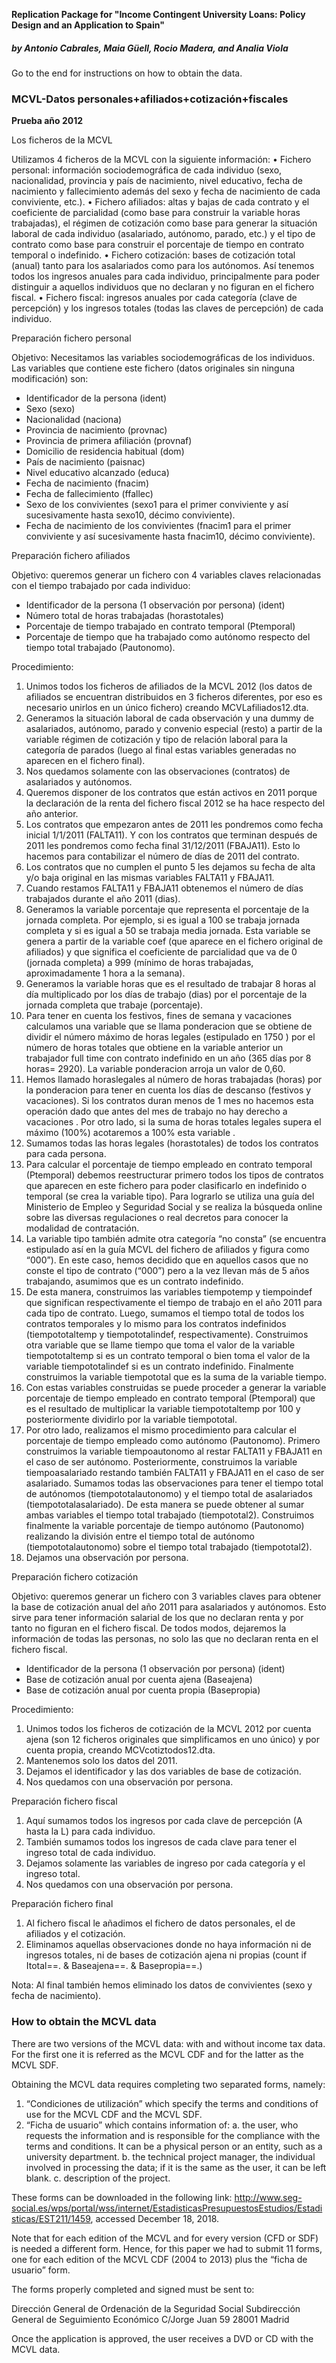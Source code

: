 **Replication Package for "Income Contingent University Loans: Policy Design and an Application to Spain"**
##### by Antonio Cabrales, Maia Güell, Rocio Madera, and Analia Viola


Go to the end for instructions on how to obtain the data.

### MCVL-Datos personales+afiliados+cotización+fiscales
**Prueba año 2012**

Los ficheros de la MCVL

Utilizamos 4 ficheros de la MCVL con la siguiente información:
•	Fichero personal: información sociodemográfica de cada individuo (sexo, nacionalidad, provincia y país de nacimiento, nivel educativo, fecha de nacimiento y fallecimiento además del sexo y fecha de nacimiento de cada conviviente, etc.).
•	Fichero afiliados:  altas y bajas de cada contrato y el coeficiente de parcialidad (como base para construir la variable horas trabajadas),  el régimen de cotización como base para generar la situación laboral de cada individuo (asalariado, autónomo, parado, etc.) y el tipo de contrato como base para construir el porcentaje de tiempo en contrato temporal o indefinido.
•	Fichero cotización: bases de cotización total (anual) tanto para los asalariados como para los autónomos. Así tenemos todos los ingresos anuales para cada individuo, principalmente para poder distinguir a aquellos individuos que no declaran y no figuran en el fichero fiscal.
•	Fichero fiscal: ingresos anuales por cada categoría (clave de percepción) y los ingresos totales (todas las claves de percepción) de cada individuo.


Preparación fichero personal

Objetivo: Necesitamos las variables sociodemográficas de los individuos. Las variables que contiene este fichero (datos originales sin ninguna modificación) son:
-	Identificador de la persona (ident)
-	Sexo (sexo)
-	Nacionalidad (naciona)
-	Provincia de nacimiento (provnac)
-	Provincia de primera afiliación (provnaf)
-	Domicilio de residencia habitual (dom)
-	País de nacimiento (paisnac)
-	Nivel educativo alcanzado (educa)
-	Fecha de nacimiento (fnacim)
-	Fecha de fallecimiento (ffallec)
-	Sexo de los convivientes (sexo1 para el primer conviviente y así sucesivamente hasta sexo10, décimo conviviente).
-	Fecha de nacimiento de los convivientes (fnacim1 para el primer conviviente y así sucesivamente hasta fnacim10, décimo conviviente).

Preparación fichero afiliados

Objetivo: queremos generar un fichero con 4 variables claves relacionadas con el tiempo trabajado por cada individuo:
-	Identificador de la persona (1 observación por persona) (ident)
-	Número total de horas trabajadas (horastotales)
-	Porcentaje de tiempo trabajado en contrato temporal (Ptemporal)
-	Porcentaje de tiempo que ha trabajado como autónomo respecto del tiempo total trabajado (Pautonomo).


Procedimiento:

1)	Unimos todos los ficheros de afiliados de la MCVL 2012 (los datos de afiliados se encuentran distribuidos en 3 ficheros diferentes, por eso es necesario unirlos en un único fichero) creando MCVLafiliados12.dta.  
2)	Generamos la situación laboral de cada observación y una dummy de asalariados, autónomo, parado y convenio especial (resto) a partir de la variable régimen de cotización y tipo de relación laboral para la categoría de parados (luego al final estas variables generadas no aparecen en el fichero final).
3)	Nos quedamos solamente con las observaciones (contratos) de asalariados y autónomos.
4)	Queremos disponer de los contratos que están activos en 2011 porque la declaración de la renta del fichero fiscal 2012 se ha hace respecto del año anterior.
5)	Los contratos que empezaron antes de 2011 les pondremos como fecha inicial 1/1/2011 (FALTA11). Y con los contratos que terminan después de 2011 les pondremos como fecha final 31/12/2011 (FBAJA11). Esto lo hacemos para contabilizar el número de días de 2011 del contrato.
6)	Los contratos que no cumplen el punto 5 les dejamos su fecha de alta y/o baja original en las mismas variables FALTA11 y FBAJA11.
7)	Cuando restamos FALTA11 y FBAJA11 obtenemos el número de días trabajados durante el año 2011 (dias).
8)	Generamos la variable porcentaje que representa el porcentaje de la jornada completa. Por ejemplo, si es igual a 100 se trabaja jornada completa y si es igual a 50 se trabaja media jornada. Esta variable se genera a partir de la variable coef (que aparece en el fichero original de afiliados) y que significa el coeficiente de parcialidad que va de 0 (jornada completa) a 999 (mínimo de horas trabajadas, aproximadamente 1 hora a la semana).
9)	Generamos la variable horas que es el resultado de trabajar 8 horas al día multiplicado por los días de trabajo (dias) por el porcentaje de la jornada completa que trabaje (porcentaje).
10)	Para tener en cuenta los festivos, fines de semana y vacaciones calculamos una variable que se llama ponderacion que se obtiene de dividir el número máximo de horas legales (estipulado en 1750 ) por el número de horas totales que obtiene en la variable anterior un trabajador full time con contrato indefinido en un año (365 días por 8 horas= 2920). La variable ponderacion arroja un valor de 0,60.
11)	Hemos llamado horaslegales al número de horas trabajadas (horas) por la ponderacion para tener en cuenta los días de descanso (festivos y vacaciones). Si los contratos duran menos de 1 mes no hacemos esta operación dado que antes del mes de trabajo no hay derecho a vacaciones . Por otro lado, si la suma de horas totales legales supera el máximo (100%) acotaremos a 100% esta variable .
12)	Sumamos todas las horas legales (horastotales) de todos los contratos para cada persona. 
13)	Para calcular el porcentaje de tiempo empleado en contrato temporal (Ptemporal) debemos reestructurar primero todos los tipos de contratos que aparecen en este fichero para poder clasificarlo en indefinido o temporal (se crea la variable tipo). Para lograrlo se utiliza una guía del Ministerio de Empleo y Seguridad Social  y se realiza la búsqueda online sobre las diversas regulaciones o real decretos para conocer la modalidad de contratación.
14)	La variable tipo también admite otra categoría “no consta” (se encuentra estipulado así en la guía MCVL del fichero de afiliados y figura como “000”). En este caso, hemos decidido que en aquellos casos que no conste el tipo de contrato (“000”) pero a la vez llevan más de 5 años trabajando, asumimos que es un contrato indefinido.
15)	De esta manera, construimos las variables tiempotemp y tiempoindef que significan respectivamente el tiempo de trabajo en el año 2011 para cada tipo de contrato. Luego, sumamos el tiempo total de todos los contratos temporales y lo mismo para los contratos indefinidos (tiempototaltemp y tiempototalindef, respectivamente). Construimos otra variable que se llame tiempo que toma el valor de la variable tiempototaltemp si es un contrato temporal o bien toma el valor de la variable tiempototalindef si es un contrato indefinido. Finalmente construimos la variable tiempototal que es la suma de la variable tiempo.
16)	Con estas variables construidas se puede proceder a generar la variable porcentaje de tiempo empleado en contrato temporal (Ptemporal) que es el resultado de multiplicar la variable tiempototaltemp por 100 y posteriormente dividirlo por la variable tiempototal. 
17)	Por otro lado, realizamos el mismo procedimiento para calcular el porcentaje de tiempo empleado como autónomo (Pautonomo). Primero construimos la variable tiempoautonomo al restar FALTA11 y FBAJA11 en el caso de ser autónomo. Posteriormente,  construimos la variable tiempoasalariado restando también FALTA11 y FBAJA11 en el caso de ser asalariado. Sumamos todas las observaciones para tener el tiempo total de autónomos (tiempototalautonomo) y el tiempo total de asalariados (tiempototalasalariado). De esta manera se puede obtener al sumar ambas variables el tiempo total trabajado (tiempototal2). Construimos finalmente la variable porcentaje de tiempo autónomo (Pautonomo) realizando la división entre el tiempo total de autónomo (tiempototalautonomo) sobre el tiempo total trabajado (tiempototal2).
18)	Dejamos una observación por persona.


Preparación fichero cotización

Objetivo: queremos generar un fichero con 3 variables claves para obtener la base de cotización anual del año 2011 para asalariados y autónomos. Esto sirve para tener información salarial de los que no declaran renta y por tanto no figuran en el fichero fiscal. De todos modos, dejaremos la información de todas las personas, no solo las que no declaran renta en el fichero fiscal.
-	Identificador de la persona (1 observación por persona) (ident)
-	Base de cotización anual por cuenta ajena (Baseajena)
-	Base de cotización anual por cuenta propia (Basepropia)

Procedimiento:

1)	Unimos todos los ficheros de cotización de la MCVL 2012 por cuenta ajena (son 12 ficheros originales que simplificamos en uno único) y por cuenta propia, creando MCVcotiztodos12.dta.
2)	Mantenemos solo los datos del 2011.
3)	Dejamos el identificador y las dos variables de base de cotización.
4)	Nos quedamos con una observación por persona.


Preparación fichero fiscal 

1)	Aquí sumamos todos los ingresos por cada clave de percepción (A hasta la L) para cada individuo.
2)	También sumamos todos los ingresos de cada clave para tener el ingreso total de cada individuo.
3)	Dejamos solamente las variables de ingreso por cada categoría y el ingreso total.
4)	Nos quedamos con una observación por persona.


Preparación fichero final

1)	Al fichero fiscal le añadimos el fichero de datos personales, el de afiliados y el cotización. 
2)	Eliminamos aquellas observaciones donde no haya información ni de ingresos totales, ni de bases de cotización ajena ni propias (count if Itotal==. & Baseajena==. & Basepropia==.)


Nota: Al final también hemos eliminado los datos de convivientes (sexo y fecha de nacimiento).


### How to obtain the MCVL data

There are two versions of the MCVL data: with and without income tax data. For the first one it is referred as the MCVL CDF and for the latter as the MCVL SDF. 

Obtaining the MCVL data requires completing two separated forms, namely:

1.	“Condiciones de utilización” which specify the terms and conditions of use for the MCVL CDF and the MCVL SDF.
2.	“Ficha de usuario” which contains information of:
a.	the user, who requests the information and is responsible for the compliance with the terms and conditions. It can be a physical person or an entity, such as a university department.
b.	the technical project manager, the individual involved in processing the data; if it is the same as the user, it can be left blank.
c.	description of the project.

These forms can be downloaded in the following link:
http://www.seg-social.es/wps/portal/wss/internet/EstadisticasPresupuestosEstudios/Estadisticas/EST211/1459, accessed December 18, 2018.

Note that for each edition of the MCVL and for every version (CFD or SDF) is needed a different form. Hence, for this paper we had to submit 11 forms, one for each edition of the MCVL CDF (2004 to 2013) plus the “ficha de usuario” form.

The forms properly completed and signed must be sent to:

Dirección General de Ordenación de la Seguridad Social
Subdirección General de Seguimiento Económico
C/Jorge Juan 59
28001 Madrid

Once the application is approved, the user receives a DVD or CD with the MCVL data.











